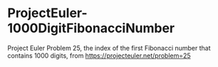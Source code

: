 # ProjectEuler-1000DigitFibonacciNumber
Project Euler Problem 25, the index of the first Fibonacci number that contains 1000 digits, from https://projecteuler.net/problem=25
